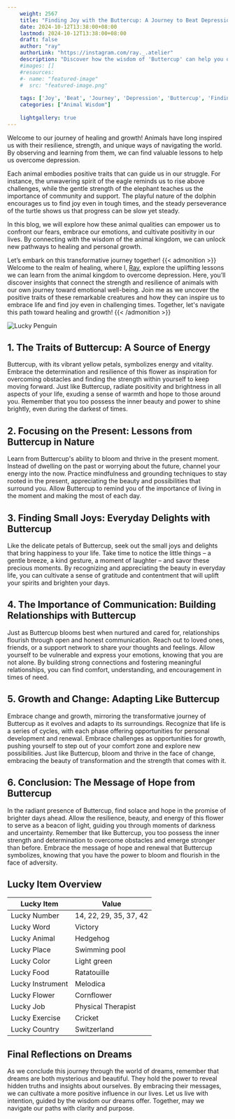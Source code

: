 ```yaml
---
    weight: 2567
    title: "Finding Joy with the Buttercup: A Journey to Beat Depression"  # Assuming 'title' column exists
    date: 2024-10-12T13:38:00+08:00
    lastmod: 2024-10-12T13:38:00+08:00
    draft: false
    author: "ray"
    authorLink: "https://instagram.com/ray._.atelier"
    description: "Discover how the wisdom of 'Buttercup' can help you overcome depression and find joy in your life journey."
    #images: []
    #resources:
    #- name: "featured-image"
    #  src: "featured-image.png"
    
    tags: ['Joy', 'Beat', 'Journey', 'Depression', 'Buttercup', 'Finding']
    categories: ["Animal Wisdom"]
    
    lightgallery: true
---
```

    
Welcome to our journey of healing and growth! Animals have long inspired us with their resilience, strength, and unique ways of navigating the world. By observing and learning from them, we can find valuable lessons to help us overcome depression.

Each animal embodies positive traits that can guide us in our struggle. For instance, the unwavering spirit of the eagle reminds us to rise above challenges, while the gentle strength of the elephant teaches us the importance of community and support. The playful nature of the dolphin encourages us to find joy even in tough times, and the steady perseverance of the turtle shows us that progress can be slow yet steady.

In this blog, we will explore how these animal qualities can empower us to confront our fears, embrace our emotions, and cultivate positivity in our lives. By connecting with the wisdom of the animal kingdom, we can unlock new pathways to healing and personal growth.

Let’s embark on this transformative journey together!
{{< admonition >}}
Welcome to the realm of healing, where I, [Ray](https://instagram.com/ray._.atelier), explore the uplifting lessons we can learn from the animal kingdom to overcome depression. Here, you’ll discover insights that connect the strength and resilience of animals with our own journey toward emotional well-being. Join me as we uncover the positive traits of these remarkable creatures and how they can inspire us to embrace life and find joy even in challenging times. Together, let's navigate this path toward healing and growth!
{{< /admonition >}}

![Lucky Penguin](https://cdn.pixabay.com/photo/2024/09/07/02/34/penguins-9028827_1280.jpg "Lucky Penguin")

## 1. The Traits of Buttercup: A Source of Energy
Buttercup, with its vibrant yellow petals, symbolizes energy and vitality. Embrace the determination and resilience of this flower as inspiration for overcoming obstacles and finding the strength within yourself to keep moving forward. Just like Buttercup, radiate positivity and brightness in all aspects of your life, exuding a sense of warmth and hope to those around you. Remember that you too possess the inner beauty and power to shine brightly, even during the darkest of times.

## 2. Focusing on the Present: Lessons from Buttercup in Nature
Learn from Buttercup's ability to bloom and thrive in the present moment. Instead of dwelling on the past or worrying about the future, channel your energy into the now. Practice mindfulness and grounding techniques to stay rooted in the present, appreciating the beauty and possibilities that surround you. Allow Buttercup to remind you of the importance of living in the moment and making the most of each day.

## 3. Finding Small Joys: Everyday Delights with Buttercup
Like the delicate petals of Buttercup, seek out the small joys and delights that bring happiness to your life. Take time to notice the little things – a gentle breeze, a kind gesture, a moment of laughter – and savor these precious moments. By recognizing and appreciating the beauty in everyday life, you can cultivate a sense of gratitude and contentment that will uplift your spirits and brighten your days.

## 4. The Importance of Communication: Building Relationships with Buttercup
Just as Buttercup blooms best when nurtured and cared for, relationships flourish through open and honest communication. Reach out to loved ones, friends, or a support network to share your thoughts and feelings. Allow yourself to be vulnerable and express your emotions, knowing that you are not alone. By building strong connections and fostering meaningful relationships, you can find comfort, understanding, and encouragement in times of need.

## 5. Growth and Change: Adapting Like Buttercup
Embrace change and growth, mirroring the transformative journey of Buttercup as it evolves and adapts to its surroundings. Recognize that life is a series of cycles, with each phase offering opportunities for personal development and renewal. Embrace challenges as opportunities for growth, pushing yourself to step out of your comfort zone and explore new possibilities. Just like Buttercup, bloom and thrive in the face of change, embracing the beauty of transformation and the strength that comes with it.

## 6. Conclusion: The Message of Hope from Buttercup
In the radiant presence of Buttercup, find solace and hope in the promise of brighter days ahead. Allow the resilience, beauty, and energy of this flower to serve as a beacon of light, guiding you through moments of darkness and uncertainty. Remember that like Buttercup, you too possess the inner strength and determination to overcome obstacles and emerge stronger than before. Embrace the message of hope and renewal that Buttercup symbolizes, knowing that you have the power to bloom and flourish in the face of adversity.


## Lucky Item Overview
| Lucky Item          | Value              |
|---------------|--------------------|
| Lucky Number        | 14, 22, 29, 35, 37, 42  |
| Lucky Word          | Victory |
| Lucky Animal        | Hedgehog |
| Lucky Place         | Swimming pool     |
| Lucky Color         | Light green     |
| Lucky Food          | Ratatouille      |
| Lucky Instrument    | Melodica |
| Lucky Flower        | Cornflower    |
| Lucky Job           | Physical Therapist       |
| Lucky Exercise      | Cricket  |
| Lucky Country       | Switzerland    |


##  Final Reflections on Dreams

As we conclude this journey through the world of dreams, remember that dreams are both mysterious and beautiful. They hold the power to reveal hidden truths and insights about ourselves. By embracing their messages, we can cultivate a more positive influence in our lives. Let us live with intention, guided by the wisdom our dreams offer. Together, may we navigate our paths with clarity and purpose.

